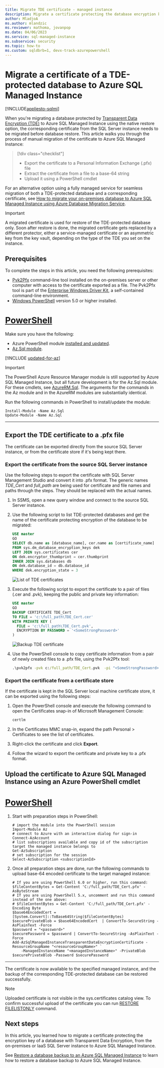 ```yaml
---
title: Migrate TDE certificate - managed instance
description: Migrate a certificate protecting the database encryption key of a database with Transparent Data Encryption to Azure SQL Managed Instance
author: MladjoA
ms.author: mlandzic
ms.reviewer: mathoma, jovanpop
ms.date: 04/06/2023
ms.service: sql-managed-instance
ms.subservice: security
ms.topic: how-to
ms.custom: sqldbrb=1, devx-track-azurepowershell
---
```


# Migrate a certificate of a TDE-protected database to Azure SQL Managed Instance
[!INCLUDE[appliesto-sqlmi](../includes/appliesto-sqlmi.md)]

When you're migrating a database protected by [Transparent Data Encryption (TDE)](/sql/relational-databases/security/encryption/transparent-data-encryption) to Azure SQL Managed Instance using the native restore option, the corresponding certificate from the SQL Server instance needs to be migrated before database restore. This article walks you through the process of manual migration of the certificate to Azure SQL Managed Instance:

> [!div class="checklist"]
>
> * Export the certificate to a Personal Information Exchange (.pfx) file
> * Extract the certificate from a file to a base-64 string
> * Upload it using a PowerShell cmdlet

For an alternative option using a fully managed service for seamless migration of both a TDE-protected database and a corresponding certificate, see [How to migrate your on-premises database to Azure SQL Managed Instance using Azure Database Migration Service](/azure/dms/tutorial-sql-server-to-managed-instance).

> [!IMPORTANT]
> A migrated certificate is used for restore of the TDE-protected database only. Soon after restore is done, the migrated certificate gets replaced by a different protector, either a service-managed certificate or an asymmetric key from the key vault, depending on the type of the TDE you set on the instance.

## Prerequisites

To complete the steps in this article, you need the following prerequisites:

* [Pvk2Pfx](/windows-hardware/drivers/devtest/pvk2pfx) command-line tool installed on the on-premises server or other computer with access to the certificate exported as a file. The Pvk2Pfx tool is part of the [Enterprise Windows Driver Kit](/windows-hardware/drivers/download-the-wdk), a self-contained command-line environment.
* [Windows PowerShell](/powershell/scripting/install/installing-windows-powershell) version 5.0 or higher installed.

# [PowerShell](#tab/azure-powershell)

Make sure you have the following:

* Azure PowerShell module [installed and updated](/powershell/azure/install-az-ps).
* [Az.Sql module](https://www.powershellgallery.com/packages/Az.Sql).

[!INCLUDE [updated-for-az](../includes/updated-for-az.md)]

> [!IMPORTANT]
> The PowerShell Azure Resource Manager module is still supported by Azure SQL Managed Instance, but all future development is for the Az.Sql module. For these cmdlets, see [AzureRM.Sql](/powershell/module/AzureRM.Sql/). The arguments for the commands in the Az module and in the AzureRM modules are substantially identical.

Run the following commands in PowerShell to install/update the module:

```azurepowershell
Install-Module -Name Az.Sql
Update-Module -Name Az.Sql
```

* * *

## Export the TDE certificate to a .pfx file

The certificate can be exported directly from the source SQL Server instance, or from the certificate store if it's being kept there.

### Export the certificate from the source SQL Server instance

Use the following steps to export the certificate with SQL Server Management Studio and convert it into .pfx format. The generic names *TDE_Cert* and *full_path* are being used for certificate and file names and paths through the steps. They should be replaced with the actual names.

1. In SSMS, open a new query window and connect to the source SQL Server instance.

1. Use the following script to list TDE-protected databases and get the name of the certificate protecting encryption of the database to be migrated:

   ```sql
   USE master
   GO
   SELECT db.name as [database_name], cer.name as [certificate_name]
   FROM sys.dm_database_encryption_keys dek
   LEFT JOIN sys.certificates cer
   ON dek.encryptor_thumbprint = cer.thumbprint
   INNER JOIN sys.databases db
   ON dek.database_id = db.database_id
   WHERE dek.encryption_state = 3
   ```

   ![List of TDE certificates](./media/tde-certificate-migrate/onprem-certificate-list.png)

1. Execute the following script to export the certificate to a pair of files (.cer and .pvk), keeping the public and private key information:

   ```sql
   USE master
   GO
   BACKUP CERTIFICATE TDE_Cert
   TO FILE = 'c:\full_path\TDE_Cert.cer'
   WITH PRIVATE KEY (
     FILE = 'c:\full_path\TDE_Cert.pvk',
     ENCRYPTION BY PASSWORD = '<SomeStrongPassword>'
   )
   ```

   ![Backup TDE certificate](./media/tde-certificate-migrate/backup-onprem-certificate.png)

1. Use the PowerShell console to copy certificate information from a pair of newly created files to a .pfx file, using the Pvk2Pfx tool:

   ```cmd
   .\pvk2pfx -pvk c:/full_path/TDE_Cert.pvk  -pi "<SomeStrongPassword>" -spc c:/full_path/TDE_Cert.cer -pfx c:/full_path/TDE_Cert.pfx
   ```

### Export the certificate from a certificate store

If the certificate is kept in the SQL Server local machine certificate store, it can be exported using the following steps:

1. Open the PowerShell console and execute the following command to open the Certificates snap-in of Microsoft Management Console:

   ```cmd
   certlm
   ```

2. In the Certificates MMC snap-in, expand the path Personal > Certificates to see the list of certificates.

3. Right-click the certificate and click **Export**.

4. Follow the wizard to export the certificate and private key to a .pfx format.

## Upload the certificate to Azure SQL Managed Instance using an Azure PowerShell cmdlet

# [PowerShell](#tab/azure-powershell)

1. Start with preparation steps in PowerShell:

   ```azurepowershell
   # import the module into the PowerShell session
   Import-Module Az
   # connect to Azure with an interactive dialog for sign-in
   Connect-AzAccount
   # list subscriptions available and copy id of the subscription target the managed instance belongs to
   Get-AzSubscription
   # set subscription for the session
   Select-AzSubscription <subscriptionId>
   ```

2. Once all preparation steps are done, run the following commands to upload base-64 encoded certificate to the target managed instance:

   ```azurepowershell
   # If you are using PowerShell 6.0 or higher, run this command:
   $fileContentBytes = Get-Content 'C:/full_path/TDE_Cert.pfx' -AsByteStream
   # If you are using PowerShell 5.x, uncomment and run this command instead of the one above:
   # $fileContentBytes = Get-Content 'C:/full_path/TDE_Cert.pfx' -Encoding Byte
   $base64EncodedCert = [System.Convert]::ToBase64String($fileContentBytes)
   $securePrivateBlob = $base64EncodedCert  | ConvertTo-SecureString -AsPlainText -Force
   $password = "<password>"
   $securePassword = $password | ConvertTo-SecureString -AsPlainText -Force
   Add-AzSqlManagedInstanceTransparentDataEncryptionCertificate -ResourceGroupName "<resourceGroupName>" `
       -ManagedInstanceName "<managedInstanceName>" -PrivateBlob $securePrivateBlob -Password $securePassword
   ```

* * *

The certificate is now available to the specified managed instance, and the backup of the corresponding TDE-protected database can be restored successfully.

> [!NOTE]
> Uploaded certificate is not visible in the sys.certificates catalog view. To confirm successful upload of the certificate you can run [RESTORE FILELISTONLY](/sql/t-sql/statements/restore-statements-filelistonly-transact-sql) command.

## Next steps

In this article, you learned how to migrate a certificate protecting the encryption key of a database with Transparent Data Encryption, from the on-premises or IaaS SQL Server instance to Azure SQL Managed Instance.

See [Restore a database backup to an Azure SQL Managed Instance](restore-sample-database-quickstart.md) to learn how to restore a database backup to Azure SQL Managed Instance.
